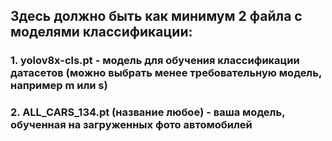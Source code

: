 ## Здесь должно быть как минимум 2 файла с моделями классификации:
### 1. yolov8x-cls.pt - модель для обучения классификации датасетов (можно выбрать менее требовательную модель, например m или s)
### 2. ALL_CARS_134.pt (название любое) - ваша модель, обученная на загруженных фото автомобилей
